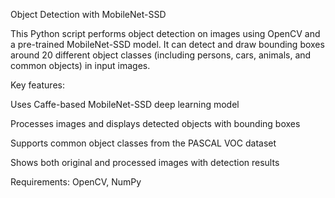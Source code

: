 Object Detection with MobileNet-SSD

This Python script performs object detection on images using OpenCV and a pre-trained MobileNet-SSD model. It can detect and draw bounding boxes around 20 different object classes (including persons, cars, animals, and common objects) in input images.

Key features:

Uses Caffe-based MobileNet-SSD deep learning model

Processes images and displays detected objects with bounding boxes

Supports common object classes from the PASCAL VOC dataset

Shows both original and processed images with detection results

Requirements: OpenCV, NumPy
